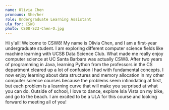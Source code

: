 ```yaml
---
name: Olivia Chen
pronouns: She/her
role: Undergraduate Learning Assistant
ula_for: CSW8
photo: CS08-S23-Chen-O.jpg
---
```


Hi y'all! Welcome to CSW8! My name is Olivia Chen, and I am a first-year undergraduate student. I am exploring different computer science fields like machine learning with UCSB Data Science Club. What made me really enjoy computer science at UC Santa Barbara was actually CSW8. 
After two years of programming in Java, learning Python from the professors in the CS department cleared up a lot of confusion I had with fundamental concepts. 
I now enjoy learning about data structures and memory allocation in my other computer science courses because the problems seem intimidating at first, but each problem is a learning curve that will make you surprised at what you can do.
Outside of school, I love to dance, explore Isla Vista on my bike, and go to the beach. I am excited to be a ULA for this course and looking forward to meeting all of you!
